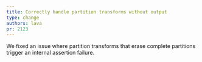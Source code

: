 ```yaml
---
title: Correctly handle partition transforms without output
type: change
authors: lava
pr: 2123
---
```


We fixed an issue where partition transforms that erase complete partitions
trigger an internal assertion failure.
